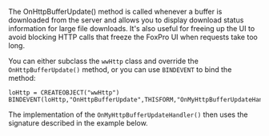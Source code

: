 ﻿The OnHttpBufferUpdate() method is called whenever a buffer is downloaded from the server and allows you to display download status information for large file downloads. It's also useful for freeing up the UI to avoid blocking HTTP calls that freeze the FoxPro UI when requests take too long.

You can either subclass the `wwHttp` class and override the `OnHttpBufferUpdate()` method, or you can use `BINDEVENT` to bind the method:


```foxpro
loHttp = CREATEOBJECT("wwHttp")
BINDEVENT(loHttp,"OnHttpBufferUpdate",THISFORM,"OnMyHttpBufferUpdateHandler")
```

The implementation of the `OnMyHttpBufferUpdateHandler()` then uses the signature described in the example below.